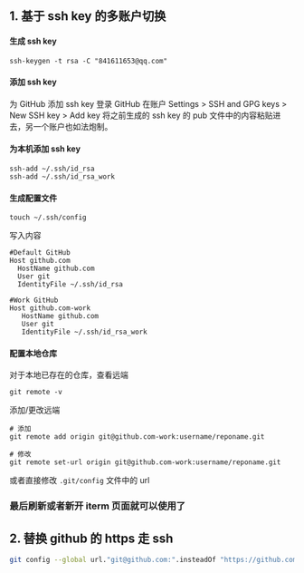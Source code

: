 ## 1. 基于 ssh key 的多账户切换

#### 生成 ssh key

```
ssh-keygen -t rsa -C "841611653@qq.com"
```

#### 添加 ssh key

为 GitHub 添加 ssh key
登录 GitHub 在账户 Settings > SSH and GPG keys > New SSH key > Add key 将之前生成的 ssh key 的 pub 文件中的内容粘贴进去，另一个账户也如法炮制。

#### 为本机添加 ssh key

```
ssh-add ~/.ssh/id_rsa
ssh-add ~/.ssh/id_rsa_work
```

#### 生成配置文件

```
touch ~/.ssh/config
```

写入内容

```
#Default GitHub
Host github.com
  HostName github.com
  User git
  IdentityFile ~/.ssh/id_rsa

#Work GitHub
Host github.com-work
   HostName github.com
   User git
   IdentityFile ~/.ssh/id_rsa_work
```

#### 配置本地仓库

对于本地已存在的仓库，查看远端

```
git remote -v
```

添加/更改远端

```
# 添加
git remote add origin git@github.com-work:username/reponame.git

# 修改
git remote set-url origin git@github.com-work:username/reponame.git
```

或者直接修改 `.git/config` 文件中的 url

### 最后刷新或者新开 iterm 页面就可以使用了

## 2. 替换 github 的 https 走 ssh
```bash
git config --global url."git@github.com:".insteadOf "https://github.com/"
```